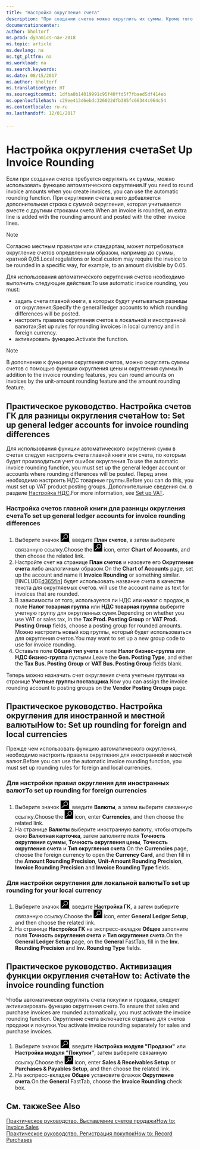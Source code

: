 ```yaml
---
title: "Настройка округления счета"
description: "При создании счетов можно округлить их суммы. Кроме того, согласно местным правилам или стандартам может требоваться округление счетов определенным образом, например до суммы, кратной 0,05."
documentationcenter: 
author: bholtorf
ms.prod: dynamics-nav-2018
ms.topic: article
ms.devlang: na
ms.tgt_pltfrm: na
ms.workload: na
ms.search.keywords: 
ms.date: 08/15/2017
ms.author: bholtorf
ms.translationtype: HT
ms.sourcegitcommit: 1dfba8b14019991c95f40ffd5f7fbaed5df414eb
ms.openlocfilehash: c29ee413d6ebdc326022dfb385fc66344c964c54
ms.contentlocale: ru-ru
ms.lasthandoff: 12/01/2017

---
```

# <a name="set-up-invoice-rounding"></a><span data-ttu-id="a9f19-104">Настройка округления счета</span><span class="sxs-lookup"><span data-stu-id="a9f19-104">Set Up Invoice Rounding</span></span>
<span data-ttu-id="a9f19-105">Если при создании счетов требуется округлять их суммы, можно использовать функцию автоматического округления.</span><span class="sxs-lookup"><span data-stu-id="a9f19-105">If you need to round invoice amounts when you create invoices, you can use the automatic rounding function.</span></span> <span data-ttu-id="a9f19-106">При округлении счета в него добавляется дополнительная строка с суммой округления, которая учитывается вместе с другими строками счета.</span><span class="sxs-lookup"><span data-stu-id="a9f19-106">When an invoice is rounded, an extra line is added with the rounding amount and posted with the other invoice lines.</span></span>

> [!NOTE]  
>  <span data-ttu-id="a9f19-107">Согласно местным правилам или стандартам, может потребоваться округление счетов определенным образом, например до суммы, кратной 0,05.</span><span class="sxs-lookup"><span data-stu-id="a9f19-107">Local regulations or local custom may require the invoice to be rounded in a specific way, for example, to an amount divisible by 0.05.</span></span>  
  
<span data-ttu-id="a9f19-108">Для использования автоматического округления счетов необходимо выполнить следующие действия:</span><span class="sxs-lookup"><span data-stu-id="a9f19-108">To use automatic invoice rounding, you must:</span></span>  
  
* <span data-ttu-id="a9f19-109">задать счета главной книги, в которых будут учитываться разницы от округления;</span><span class="sxs-lookup"><span data-stu-id="a9f19-109">Specify the general ledger accounts to which rounding differences will be posted.</span></span>  
* <span data-ttu-id="a9f19-110">настроить правила округления счетов в локальной и иностранной валютах;</span><span class="sxs-lookup"><span data-stu-id="a9f19-110">Set up rules for rounding invoices in local currency and in foreign currency.</span></span>  
* <span data-ttu-id="a9f19-111">активировать функцию.</span><span class="sxs-lookup"><span data-stu-id="a9f19-111">Activate the function.</span></span>  
  
> [!NOTE]  
>  <span data-ttu-id="a9f19-112">В дополнение к функциям округления счетов, можно округлять суммы счетов с помощью функции округления цены и округления суммы.</span><span class="sxs-lookup"><span data-stu-id="a9f19-112">In addition to the invoice rounding features, you can round amounts on invoices by the unit-amount rounding feature and the amount rounding feature.</span></span>  
 
## <a name="how-to-set-up-general-ledger-accounts-for-invoice-rounding-differences"></a><span data-ttu-id="a9f19-113">Практическое руководство. Настройка счетов ГК для разницы округления счета</span><span class="sxs-lookup"><span data-stu-id="a9f19-113">How to: Set up general ledger accounts for invoice rounding differences</span></span>
<span data-ttu-id="a9f19-114">Для использования функции автоматического округления сумм в счетах следует настроить счета главной книги или счета, по которым будет производиться учет ошибок округления.</span><span class="sxs-lookup"><span data-stu-id="a9f19-114">To use the automatic invoice rounding function, you must set up the general ledger account or accounts where rounding differences will be posted.</span></span> <span data-ttu-id="a9f19-115">Перед этим необходимо настроить НДС товарные группы.</span><span class="sxs-lookup"><span data-stu-id="a9f19-115">Before you can do this, you must set up VAT product posting groups.</span></span> <span data-ttu-id="a9f19-116">Дополнительные сведения см. в разделе [Настройка НДС](finance-setup-vat.md).</span><span class="sxs-lookup"><span data-stu-id="a9f19-116">For more information, see [Set up VAT](finance-setup-vat.md).</span></span>  
  
### <a name="to-set-up-general-ledger-accounts-for-invoice-rounding-differences"></a><span data-ttu-id="a9f19-117">Настройка счетов главной книги для разницы округления счета</span><span class="sxs-lookup"><span data-stu-id="a9f19-117">To set up general ledger accounts for invoice rounding differences</span></span>  
1. <span data-ttu-id="a9f19-118">Выберите значок ![Поиск страницы или отчета](media/ui-search/search_small.png "Значок поиска страницы или отчета"), введите **План счетов**, а затем выберите связанную ссылку.</span><span class="sxs-lookup"><span data-stu-id="a9f19-118">Choose the ![Search for Page or Report](media/ui-search/search_small.png "Search for Page or Report icon") icon, enter **Chart of Accounts**, and then choose the related link.</span></span>  
2. <span data-ttu-id="a9f19-119">Настройте счет на странице **План счетов** и назовите его **Округление счета** либо аналогичным образом.</span><span class="sxs-lookup"><span data-stu-id="a9f19-119">On the **Chart of Accounts** page, set up the account and name it **Invoice Rounding** or something similar.</span></span> [!INCLUDE[d365fin](includes/d365fin_md.md)]<span data-ttu-id="a9f19-120"> будет использовать название счета в качестве текста для округляемых счетов.</span><span class="sxs-lookup"><span data-stu-id="a9f19-120"> will use the account name as text for invoices that are rounded.</span></span>  
3. <span data-ttu-id="a9f19-121">В зависимости от того, используется ли НДС или налог с продаж, в поле **Налог товарная группа** или **НДС товарная группа** выберите учетную группу для округленных сумм.</span><span class="sxs-lookup"><span data-stu-id="a9f19-121">Depending on whether you use VAT or sales tax, in the **Tax Prod. Posting Group** or **VAT Prod. Posting Group** fields, choose a posting group for rounded amounts.</span></span> <span data-ttu-id="a9f19-122">Можно настроить новый код группы, который будет использоваться для округления счетов.</span><span class="sxs-lookup"><span data-stu-id="a9f19-122">You may want to set up a new group code to use for invoice rounding.</span></span>
4. <span data-ttu-id="a9f19-123">Оставьте поле **Общий тип учета** и поле **Налог бизнес-группа** или **НДС бизнес-группа** пустыми.</span><span class="sxs-lookup"><span data-stu-id="a9f19-123">Leave the **Gen. Posting Type**, and either the **Tax Bus. Posting Group** or **VAT Bus. Posting Group** fields blank.</span></span> <!-- Why do we say to leave these blank, when there are a lot of other fields we also leave blank but don't mention? -->  
  
<span data-ttu-id="a9f19-124">Теперь можно назначить счет округления счета учетным группам на странице **Учетные группы поставщика**.</span><span class="sxs-lookup"><span data-stu-id="a9f19-124">Now you can assign the invoice rounding account to posting groups on the **Vendor Posting Groups** page.</span></span>  <!-- Why only the vendor posting groups? -->

## <a name="how-to-set-up-rounding-for-foreign-and-local-currencies"></a><span data-ttu-id="a9f19-125">Практическое руководство. Настройка округления для иностранной и местной валюты</span><span class="sxs-lookup"><span data-stu-id="a9f19-125">How to: Set up rounding for foreign and local currencies</span></span>
<span data-ttu-id="a9f19-126">Прежде чем использовать функцию автоматического округления, необходимо настроить правила округления для иностранной и местной валют.</span><span class="sxs-lookup"><span data-stu-id="a9f19-126">Before you can use the automatic invoice rounding function, you must set up rounding rules for foreign and local currencies.</span></span>

### <a name="to-set-up-rounding-for-foreign-currencies"></a><span data-ttu-id="a9f19-127">Для настройки правил округления для иностранных валют</span><span class="sxs-lookup"><span data-stu-id="a9f19-127">To set up rounding for foreign currencies</span></span>  
1. <span data-ttu-id="a9f19-128">Выберите значок ![Поиск страницы или отчета](media/ui-search/search_small.png "Значок поиска страницы или отчета"), введите **Валюты**, а затем выберите связанную ссылку.</span><span class="sxs-lookup"><span data-stu-id="a9f19-128">Choose the ![Search for Page or Report](media/ui-search/search_small.png "Search for Page or Report icon") icon, enter **Currencies**, and then choose the related link.</span></span>  
2. <span data-ttu-id="a9f19-129">На странице **Валюты** выберите иностранную валюту, чтобы открыть окно **Валютная карточка**, затем заполните поля **Точность округления суммы**, **Точность округления цены**, **Точность округления счета** и **Тип округления счета**.</span><span class="sxs-lookup"><span data-stu-id="a9f19-129">On the **Currencies** page, choose the foreign currency to open the **Currency Card**, and then fill in the **Amount Rounding Precision**, **Unit-Amount Rounding Precision**, **Invoice Rounding Precision** and **Invoice Rounding Type** fields.</span></span>
  
### <a name="to-set-up-rounding-for-your-local-currency"></a><span data-ttu-id="a9f19-130">Для настройки округления для локальной валюты</span><span class="sxs-lookup"><span data-stu-id="a9f19-130">To set up rounding for your local currency</span></span>
1. <span data-ttu-id="a9f19-131">Выберите значок ![Поиск страницы или отчета](media/ui-search/search_small.png "Значок поиска страницы или отчета"), введите **Настройка ГК**, а затем выберите связанную ссылку.</span><span class="sxs-lookup"><span data-stu-id="a9f19-131">Choose the ![Search for Page or Report](media/ui-search/search_small.png "Search for Page or Report icon") icon, enter **General Ledger Setup**, and then choose the related link.</span></span>  
2. <span data-ttu-id="a9f19-132">На странице **Настройка ГК** на экспресс-вкладке **Общее** заполните поля **Точность округления счета** и **Тип округления счета**.</span><span class="sxs-lookup"><span data-stu-id="a9f19-132">On the **General Ledger Setup** page, on the **General** FastTab, fill in the **Inv. Rounding Precision** and **Inv. Rounding Type** fields.</span></span>  

## <a name="how-to-activate-the-invoice-rounding-function"></a><span data-ttu-id="a9f19-133">Практическое руководство. Активизация функции округления счета</span><span class="sxs-lookup"><span data-stu-id="a9f19-133">How to: Activate the invoice rounding function</span></span>  
<span data-ttu-id="a9f19-134">Чтобы автоматически округлять счета покупки и продажи, следует активизировать функцию округления счета.</span><span class="sxs-lookup"><span data-stu-id="a9f19-134">To ensure that sales and purchase invoices are rounded automatically, you must activate the invoice rounding function.</span></span> <span data-ttu-id="a9f19-135">Округление счета включается отдельно для счетов продажи и покупки.</span><span class="sxs-lookup"><span data-stu-id="a9f19-135">You activate invoice rounding separately for sales and purchase invoices.</span></span>

1. <span data-ttu-id="a9f19-136">Выберите значок ![Поиск страницы или отчета](media/ui-search/search_small.png "Значок поиска страницы или отчета"), введите **Настройка модуля "Продажи"** или **Настройка модуля "Покупки"**, затем выберите связанную ссылку.</span><span class="sxs-lookup"><span data-stu-id="a9f19-136">Choose the ![Search for Page or Report](media/ui-search/search_small.png "Search for Page or Report icon") icon, enter **Sales & Receivables Setup** or **Purchases & Payables Setup**, and then choose the related link.</span></span>  
2. <span data-ttu-id="a9f19-137">На экспресс-вкладке **Общее** установите флажок **Округление счета**.</span><span class="sxs-lookup"><span data-stu-id="a9f19-137">On the **General** FastTab, choose the **Invoice Rounding** check box.</span></span>  
  
## <a name="see-also"></a><span data-ttu-id="a9f19-138">См. также</span><span class="sxs-lookup"><span data-stu-id="a9f19-138">See Also</span></span>  
[<span data-ttu-id="a9f19-139">Практическое руководство. Выставление счетов продажи</span><span class="sxs-lookup"><span data-stu-id="a9f19-139">How to: Invoice Sales</span></span>](sales-how-invoice-sales.md)  
[<span data-ttu-id="a9f19-140">Практическое руководство. Регистрация покупок</span><span class="sxs-lookup"><span data-stu-id="a9f19-140">How to: Record Purchases</span></span>](purchasing-how-record-purchases.md)
